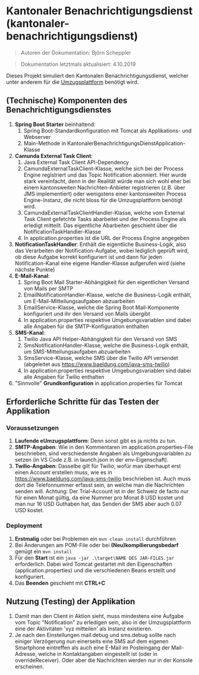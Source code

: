 # Kantonaler Benachrichtigungsdienst (kantonaler-benachrichtigungsdienst)

> Autoren der Dokumentation: Björn Scheppler

> Dokumentation letztmals aktualisiert: 4.10.2019

Dieses Projekt simuliert den Kantonalen Benachrichtigungsdienst, welcher unter anderem für die [Umzugsplattform](https://github.com/zhaw-gpi/eumzug-plattform-2018) benötigt wird.

## (Technische) Komponenten des Benachrichtigungsdienstes
1. **Spring Boot Starter** beinhaltend:
    1. Spring Boot-Standardkonfiguration mit Tomcat als Applikations- und Webserver
    2. Main-Methode in KantonalerBenachrichtigungsDienstApplication-Klasse
2. **Camunda External Task Client**:
    1. Java External Task Client API-Dependency
    2. CamundaExternalTaskClient-Klasse, welche sich bei der Process Engine registriert und das Topic Notification abonniert. Hier wurde stark vereinfacht, denn in der Realität würde man sich wohl eher bei einem kantonsweiten Nachrichten-Anbieter registrieren (z.B. über JMS implementiert) oder wenigstens einer kantonsweiten Process Engine-Instanz, die nicht bloss für die Umzugsplattform benötigt wird.
    3. CamundaExternalTaskClientHandler-Klasse, welche vom External Task Client gefetchte Tasks abarbeitet und der Process Engine als erledigt mitteilt. Das eigentliche Abarbeiten geschieht über die NotificationTaskHandler-Klasse
    4. In application.properties ist die URL der Process Engine angegeben
3. **NotificationTaskHandler**: Enthält die eigentliche Business-Logik, also das Verarbeiten der Notification-Aufgabe, wobei lediglich geprüft wird, ob diese Aufgabe korrekt konfiguriert ist und dann für jeden Notification-Kanal eine eigene Handler-Klasse aufgerufen wird (siehe nächste Punkte)
4. **E-Mail-Kanal**:
    1. Spring Boot Mail Starter-Abhängigkeit für den eigentlichen Versand von Mails per SMTP
    2. EmailNotificationHandler-Klasse, welche die Business-Logik enthält, um E-Mail-Mitteilungsaufgaben abzuarbeiten
    3. EmailService-Klasse, welche die Spring Boot Mail-Komponente konfiguriert und ihr den Versand von Mails übergibt
    4. In application.properties respektive Umgebungsvariablen sind dabei alle Angaben für die SMTP-Konfiguration enthalten
5. **SMS-Kanal**:
    1. Twilio Java API Helper-Abhängigkeit für den Versand von SMS
    2. SmsNotificationHandler-Klasse, welche die Business-Logik enthält, um SMS-Mitteilungsaufgaben abzuarbeiten
    3. SmsService-Klasse, welche SMS über die Twilio API versendet (abgeleitet aus https://www.baeldung.com/java-sms-twilio)
    4. In application.properties respektive Umgebungsvariablen sind dabei alle Angaben für Twilio enthalten
6. "Sinnvolle" **Grundkonfiguration** in application.properties für Tomcat

## Erforderliche Schritte für das Testen der Applikation
### Voraussetzungen
1. **Laufende eUmzugsplattform**: Denn sonst gibt es ja nichts zu tun.
2. **SMTP-Angaben**: Wie in den Kommentaren im application.properties-File beschrieben, sind verschiedenste Angaben als Umgebungsvariablen zu setzen (in VS Code z.B. in launch.json in der env-Eigenschaft).
3. **Twilio-Angaben**: Dasselbe gilt für Twilio, wofür man überhaupt erst einen Account erstellen muss, wie es in https://www.baeldung.com/java-sms-twilio beschrieben ist. Auch muss dort die Telefonnummer erfasst sein, an welche man die Nachrichten senden will. Achtung: Der Trial-Account ist in der Schweiz de facto nur für einen Monat gültig, da eine Nummer pro Monat 8 USD kostet und man nur 16 USD Guthaben hat, das Senden der SMS aber auch 0.07 USD kostet.

### Deployment
1. **Erstmalig** oder bei Problemen ein `mvn clean install` durchführen
2. Bei Änderungen am POM-File oder bei **(Neu)kompilierungsbedarf** genügt ein `mvn install`
3. Für den **Start** ist ein `java -jar .\target\NAME DES JAR-FILES.jar` erforderlich. Dabei wird Tomcat gestartet mit den Eigenschaften (application.properties) und die verschiedenen Beans erstellt und konfiguriert.
4. Das **Beenden** geschieht mit **CTRL+C**

## Nutzung (Testing) der Applikation
1. Damit man den Client in Aktion sieht, muss mindestens eine Aufgabe vom Topic "Notification" zu erledigen sein, also in der Umzugsplattform eine der Aktivitäten 'xyz mitteilen' als Instanz existieren.
2. Je nach den Einstellungen mail.debug und sms.debug sollte nach einiger Verzögerung nun einerseits eine SMS auf dem eigenen Smartphone eintreffen als auch eine E-Mail im Posteingang der Mail-Adresse, welche in Kontaktangaben eingestellt ist (oder in overrideReceiver). Oder aber die Nachrichten werden nur in der Konsole erscheinen.